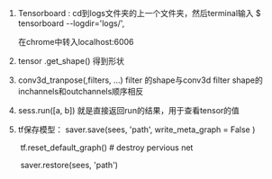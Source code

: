1. Tensorboard : cd到logs文件夹的上一个文件夹，然后terminal输入 $ tensorboard --logdir='logs/', 

   在chrome中转入localhost:6006

2. tensor .get_shape() 得到形状

3. conv3d_tranpose(,filters, ...) filter 的shape与conv3d filter shape的inchannels和outchannels顺序相反

4. sess.run([a, b]) 就是直接返回run的结果，用于查看tensor的值

5. tf保存模型：  saver.save(sees, 'path', write_meta_graph = False )  

   ​			tf.reset_default_graph()    # destroy pervious net

   ​			saver.restore(sees, 'path')